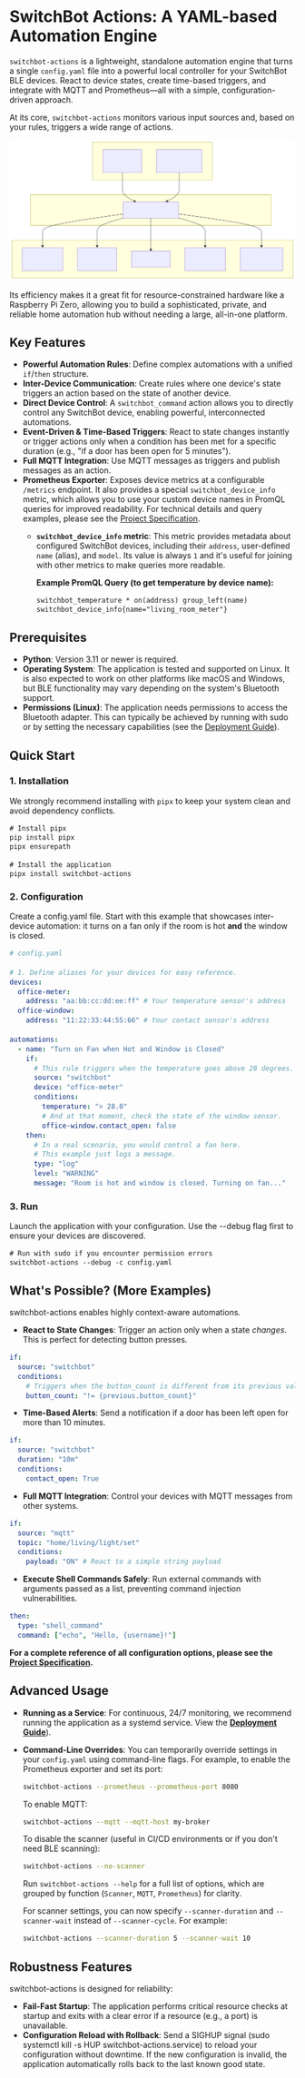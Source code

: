 # **SwitchBot Actions: A YAML-based Automation Engine**

`switchbot-actions` is a lightweight, standalone automation engine that turns a single `config.yaml` file into a powerful local controller for your SwitchBot BLE devices. React to device states, create time-based triggers, and integrate with MQTT and Prometheus—all with a simple, configuration-driven approach.

At its core, `switchbot-actions` monitors various input sources and, based on your rules, triggers a wide range of actions.

![Conceptual Diagram](https://raw.githubusercontent.com/hnw/switchbot-actions/main/docs/images/conceptual-diagram.svg)

Its efficiency makes it a great fit for resource-constrained hardware like a Raspberry Pi Zero, allowing you to build a sophisticated, private, and reliable home automation hub without needing a large, all-in-one platform.

## **Key Features**

- **Powerful Automation Rules**: Define complex automations with a unified `if`/`then` structure.
- **Inter-Device Communication**: Create rules where one device's state triggers an action based on the state of another device.
- **Direct Device Control**: A `switchbot_command` action allows you to directly control any SwitchBot device, enabling powerful, interconnected automations.
- **Event-Driven & Time-Based Triggers**: React to state changes instantly or trigger actions only when a condition has been met for a specific duration (e.g., "if a door has been open for 5 minutes").
- **Full MQTT Integration**: Use MQTT messages as triggers and publish messages as an action.
- **Prometheus Exporter**: Exposes device metrics at a configurable `/metrics` endpoint. It also provides a special `switchbot_device_info` metric, which allows you to use your custom device names in PromQL queries for improved readability. For technical details and query examples, please see the [Project Specification](https://github.com/hnw/switchbot-actions/blob/main/docs/specification.md).
  - **`switchbot_device_info` metric**: This metric provides metadata about configured SwitchBot devices, including their `address`, user-defined `name` (alias), and `model`. Its value is always `1` and it's useful for joining with other metrics to make queries more readable.

    **Example PromQL Query (to get temperature by device name):**

    ```promql
    switchbot_temperature * on(address) group_left(name) switchbot_device_info{name="living_room_meter"}
    ```

## **Prerequisites**

- **Python**: Version 3.11 or newer is required.
- **Operating System**: The application is tested and supported on Linux. It is also expected to work on other platforms like macOS and Windows, but BLE functionality may vary depending on the system's Bluetooth support.
- **Permissions (Linux)**: The application needs permissions to access the Bluetooth adapter. This can typically be achieved by running with sudo or by setting the necessary capabilities (see the [Deployment Guide](https://github.com/hnw/switchbot-actions/blob/main/docs/deployment.md)).

## **Quick Start**

### **1. Installation**

We strongly recommend installing with `pipx` to keep your system clean and avoid dependency conflicts.

```
# Install pipx
pip install pipx
pipx ensurepath

# Install the application
pipx install switchbot-actions
```

### **2. Configuration**

Create a config.yaml file. Start with this example that showcases inter-device automation: it turns on a fan only if the room is hot **and** the window is closed.

```yaml
# config.yaml

# 1. Define aliases for your devices for easy reference.
devices:
  office-meter:
    address: "aa:bb:cc:dd:ee:ff" # Your temperature sensor's address
  office-window:
    address: "11:22:33:44:55:66" # Your contact sensor's address

automations:
  - name: "Turn on Fan when Hot and Window is Closed"
    if:
      # This rule triggers when the temperature goes above 28 degrees.
      source: "switchbot"
      device: "office-meter"
      conditions:
        temperature: "> 28.0"
        # And at that moment, check the state of the window sensor.
        office-window.contact_open: false
    then:
      # In a real scenario, you would control a fan here.
      # This example just logs a message.
      type: "log"
      level: "WARNING"
      message: "Room is hot and window is closed. Turning on fan..."
```

### **3. Run**

Launch the application with your configuration. Use the --debug flag first to ensure your devices are discovered.

```
# Run with sudo if you encounter permission errors
switchbot-actions --debug -c config.yaml
```

## **What's Possible? (More Examples)**

switchbot-actions enables highly context-aware automations.

- **React to State Changes**: Trigger an action only when a state _changes_. This is perfect for detecting button presses.

```yaml
if:
  source: "switchbot"
  conditions:
    # Triggers when the button_count is different from its previous value.
    button_count: "!= {previous.button_count}"
```

- **Time-Based Alerts**: Send a notification if a door has been left open for more than 10 minutes.

```yaml
if:
  source: "switchbot"
  duration: "10m"
  conditions:
    contact_open: True
```

- **Full MQTT Integration**: Control your devices with MQTT messages from other systems.

```yaml
if:
  source: "mqtt"
  topic: "home/living/light/set"
  conditions:
    payload: "ON" # React to a simple string payload
```

- **Execute Shell Commands Safely**: Run external commands with arguments passed as a list, preventing command injection vulnerabilities.

```yaml
then:
  type: "shell_command"
  command: ["echo", "Hello, {username}!"]
```

**For a complete reference of all configuration options, please see the [Project Specification](https://github.com/hnw/switchbot-actions/blob/main/docs/specification.md).**

## **Advanced Usage**

- **Running as a Service**: For continuous, 24/7 monitoring, we recommend running the application as a systemd service. View the [**Deployment Guide**](https://github.com/hnw/switchbot-actions/blob/main/docs/deployment.md)).
- **Command-Line Overrides**: You can temporarily override settings in your `config.yaml` using command-line flags. For example, to enable the Prometheus exporter and set its port:

  ```bash
  switchbot-actions --prometheus --prometheus-port 8080
  ```

  To enable MQTT:

  ```bash
  switchbot-actions --mqtt --mqtt-host my-broker
  ```

  To disable the scanner (useful in CI/CD environments or if you don't need BLE scanning):

  ```bash
  switchbot-actions --no-scanner
  ```

  Run `switchbot-actions --help` for a full list of options, which are grouped by function (`Scanner`, `MQTT`, `Prometheus`) for clarity.

  For scanner settings, you can now specify `--scanner-duration` and `--scanner-wait` instead of `--scanner-cycle`. For example:

  ```bash
  switchbot-actions --scanner-duration 5 --scanner-wait 10
  ```

## **Robustness Features**

switchbot-actions is designed for reliability:

- **Fail-Fast Startup**: The application performs critical resource checks at startup and exits with a clear error if a resource (e.g., a port) is unavailable.
- **Configuration Reload with Rollback**: Send a SIGHUP signal (sudo systemctl kill -s HUP switchbot-actions.service) to reload your configuration without downtime. If the new configuration is invalid, the application automatically rolls back to the last known good state.
